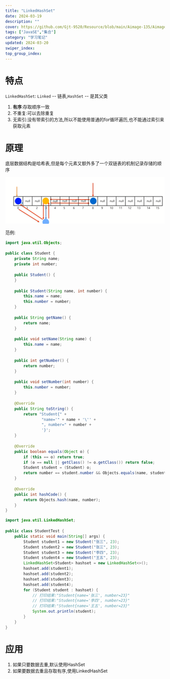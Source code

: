 ```yaml
---
title: "LinkedHashSet"
date: 2024-03-19
description: ""
cover: https://github.com/Gjt-9520/Resource/blob/main/Aimage-135/Aimage90.jpg?raw=true
tags: ["JavaSE","集合"]
category: "学习笔记"
updated: 2024-03-20
swiper_index:
top_group_index:
---
```


# 特点

`LinkedHashSet`: `Linked` -- 链表,`HashSet` -- 是其父类

1. **有序**:存取顺序一致
2. 不重复:可以去除重复
3. 无索引:没有带索引的方法,所以不能使用普通的for循环遍历,也不能通过索引来获取元素

# 原理

底层数据结构是哈希表,但是每个元素又额外多了一个双链表的机制记录存储的顺序

![LinkedHashSet底层原理](../images/LinkedHashSet底层原理.png)

范例:

```java
import java.util.Objects;

public class Student {
    private String name;
    private int number;

    public Student() {
    }

    public Student(String name, int number) {
        this.name = name;
        this.number = number;
    }

    public String getName() {
        return name;
    }

    public void setName(String name) {
        this.name = name;
    }

    public int getNumber() {
        return number;
    }

    public void setNumber(int number) {
        this.number = number;
    }

    @Override
    public String toString() {
        return "Student{" +
                "name='" + name + '\'' +
                ", number=" + number +
                '}';
    }

    @Override
    public boolean equals(Object o) {
        if (this == o) return true;
        if (o == null || getClass() != o.getClass()) return false;
        Student student = (Student) o;
        return number == student.number && Objects.equals(name, student.name);
    }

    @Override
    public int hashCode() {
        return Objects.hash(name, number);
    }
}
```

```java
import java.util.LinkedHashSet;

public class StudentTest {
    public static void main(String[] args) {
        Student student1 = new Student("张三", 23);
        Student student2 = new Student("张三", 23);
        Student student3 = new Student("李四", 23);
        Student student4 = new Student("王五", 23);
        LinkedHashSet<Student> hashset = new LinkedHashSet<>();
        hashset.add(student1);
        hashset.add(student2);
        hashset.add(student3);
        hashset.add(student4);
        for (Student student : hashset) {
            // 打印结果:"Student{name='张三', number=23}"
            // 打印结果:"Student{name='李四', number=23}"
            // 打印结果:"Student{name='王五', number=23}"
            System.out.println(student);
        }
    }
}
```

# 应用

1. 如果只要数据去重,默认使用HashSet               
2. 如果要数据去重且存取有序,使用LinkedHashSet      